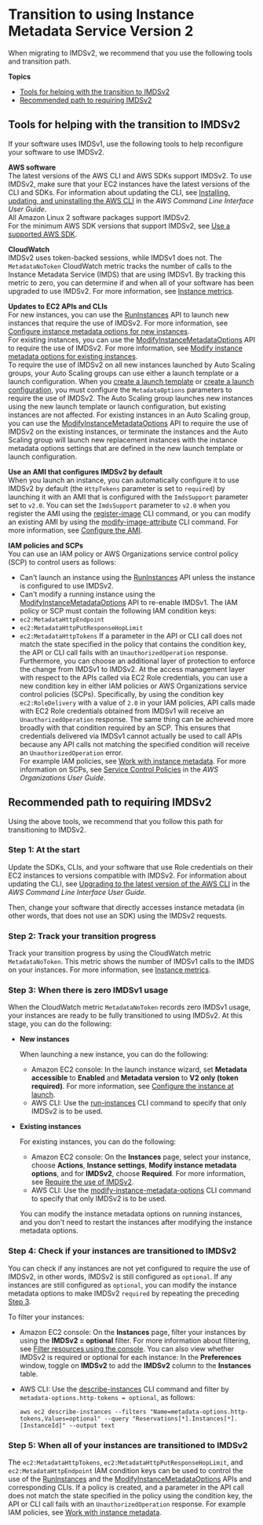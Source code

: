 # Transition to using Instance Metadata Service Version 2<a name="instance-metadata-transition-to-version-2"></a>

When migrating to IMDSv2, we recommend that you use the following tools and transition path\.

**Topics**
+ [Tools for helping with the transition to IMDSv2](#tools-for-transitioning-to-imdsv2)
+ [Recommended path to requiring IMDSv2](#recommended-path-for-requiring-imdsv2)

## Tools for helping with the transition to IMDSv2<a name="tools-for-transitioning-to-imdsv2"></a>

If your software uses IMDSv1, use the following tools to help reconfigure your software to use IMDSv2\.

**AWS software**  
The latest versions of the AWS CLI and AWS SDKs support IMDSv2\. To use IMDSv2, make sure that your EC2 instances have the latest versions of the CLI and SDKs\. For information about updating the CLI, see [Installing, updating, and uninstalling the AWS CLI](https://docs.aws.amazon.com/cli/latest/userguide/cli-chap-install.html) in the *AWS Command Line Interface User Guide*\.  
All Amazon Linux 2 software packages support IMDSv2\.  
For the minimum AWS SDK versions that support IMDSv2, see [Use a supported AWS SDK](use-a-supported-sdk-version-for-imdsv2.md)\.

**CloudWatch**  
IMDSv2 uses token\-backed sessions, while IMDSv1 does not\. The `MetadataNoToken` CloudWatch metric tracks the number of calls to the Instance Metadata Service \(IMDS\) that are using IMDSv1\. By tracking this metric to zero, you can determine if and when all of your software has been upgraded to use IMDSv2\. For more information, see [Instance metrics](viewing_metrics_with_cloudwatch.md#ec2-cloudwatch-metrics)\.

**Updates to EC2 APIs and CLIs**  
For new instances, you can use the [RunInstances](https://docs.aws.amazon.com/AWSEC2/latest/APIReference/API_RunInstances.html) API to launch new instances that require the use of IMDSv2\. For more information, see [Configure instance metadata options for new instances](configuring-IMDS-new-instances.md)\.  
For existing instances, you can use the [ModifyInstanceMetadataOptions](https://docs.aws.amazon.com/AWSEC2/latest/APIReference/API_ModifyInstanceMetadataOptions.html) API to require the use of IMDSv2\. For more information, see [Modify instance metadata options for existing instances](configuring-IMDS-existing-instances.md)\.  
To require the use of IMDSv2 on all new instances launched by Auto Scaling groups, your Auto Scaling groups can use either a launch template or a launch configuration\. When you [create a launch template](https://docs.aws.amazon.com/cli/latest/reference/ec2/create-launch-template.html) or [create a launch configuration](https://docs.aws.amazon.com/cli/latest/reference/autoscaling/create-launch-configuration.html), you must configure the `MetadataOptions` parameters to require the use of IMDSv2\. The Auto Scaling group launches new instances using the new launch template or launch configuration, but existing instances are not affected\. For existing instances in an Auto Scaling group, you can use the [ModifyInstanceMetadataOptions](https://docs.aws.amazon.com/AWSEC2/latest/APIReference/API_ModifyInstanceMetadataOptions.html) API to require the use of IMDSv2 on the existing instances, or terminate the instances and the Auto Scaling group will launch new replacement instances with the instance metadata options settings that are defined in the new launch template or launch configuration\.

**Use an AMI that configures IMDSv2 by default**  
When you launch an instance, you can automatically configure it to use IMDSv2 by default \(the `HttpTokens` parameter is set to `required`\) by launching it with an AMI that is configured with the `ImdsSupport` parameter set to `v2.0`\. You can set the `ImdsSupport` parameter to `v2.0` when you register the AMI using the [register\-image](https://docs.aws.amazon.com/cli/latest/reference/ec2/register-image.html) CLI command, or you can modify an existing AMI by using the [modify\-image\-attribute](https://docs.aws.amazon.com/cli/latest/reference/ec2/modify-image-attribute.html) CLI command\. For more information, see [Configure the AMI](configuring-IMDS-new-instances.md#configure-IMDS-new-instances-ami-configuration)\.

**IAM policies and SCPs**  
You can use an IAM policy or AWS Organizations service control policy \(SCP\) to control users as follows:  
+ Can't launch an instance using the [RunInstances](https://docs.aws.amazon.com/AWSEC2/latest/APIReference/API_RunInstances.html) API unless the instance is configured to use IMDSv2\.
+ Can't modify a running instance using the [ModifyInstanceMetadataOptions](https://docs.aws.amazon.com/AWSEC2/latest/APIReference/API_ModifyInstanceMetadataOptions.html) API to re\-enable IMDSv1\.
The IAM policy or SCP must contain the following IAM condition keys:  
+ `ec2:MetadataHttpEndpoint`
+ `ec2:MetadataHttpPutResponseHopLimit`
+ `ec2:MetadataHttpTokens`
If a parameter in the API or CLI call does not match the state specified in the policy that contains the condition key, the API or CLI call fails with an `UnauthorizedOperation` response\.  
Furthermore, you can choose an additional layer of protection to enforce the change from IMDSv1 to IMDSv2\. At the access management layer with respect to the APIs called via EC2 Role credentials, you can use a new condition key in either IAM policies or AWS Organizations service control policies \(SCPs\)\. Specifically, by using the condition key `ec2:RoleDelivery` with a value of `2.0` in your IAM policies, API calls made with EC2 Role credentials obtained from IMDSv1 will receive an `UnauthorizedOperation` response\. The same thing can be achieved more broadly with that condition required by an SCP\. This ensures that credentials delivered via IMDSv1 cannot actually be used to call APIs because any API calls not matching the specified condition will receive an `UnauthorizedOperation` error\.  
For example IAM policies, see [Work with instance metadata](ExamplePolicies_EC2.md#iam-example-instance-metadata)\. For more information on SCPs, see [Service Control Policies](https://docs.aws.amazon.com/organizations/latest/userguide/orgs_manage_policies_scp.html) in the *AWS Organizations User Guide*\.

## Recommended path to requiring IMDSv2<a name="recommended-path-for-requiring-imdsv2"></a>

Using the above tools, we recommend that you follow this path for transitioning to IMDSv2\.

### Step 1: At the start<a name="path-step-1"></a>

Update the SDKs, CLIs, and your software that use Role credentials on their EC2 instances to versions compatible with IMDSv2\. For information about updating the CLI, see [Upgrading to the latest version of the AWS CLI](https://docs.aws.amazon.com/cli/latest/userguide/install-linux.html#install-linux-awscli-upgrade) in the *AWS Command Line Interface User Guide*\.

Then, change your software that directly accesses instance metadata \(in other words, that does not use an SDK\) using the IMDSv2 requests\. 

### Step 2: Track your transition progress<a name="path-step-2"></a>

Track your transition progress by using the CloudWatch metric `MetadataNoToken`\. This metric shows the number of IMDSv1 calls to the IMDS on your instances\. For more information, see [Instance metrics](viewing_metrics_with_cloudwatch.md#ec2-cloudwatch-metrics)\. 

### Step 3: When there is zero IMDSv1 usage<a name="path-step-3"></a>

When the CloudWatch metric `MetadataNoToken` records zero IMDSv1 usage, your instances are ready to be fully transitioned to using IMDSv2\. At this stage, you can do the following:
+ **New instances**

  When launching a new instance, you can do the following:
  + Amazon EC2 console: In the launch instance wizard, set **Metadata accessible** to **Enabled** and **Metadata version** to **V2 only \(token required\)**\. For more information, see [Configure the instance at launch](configuring-IMDS-new-instances.md#configure-IMDS-new-instances-instance-settings)\.
  + AWS CLI: Use the [run\-instances](https://docs.aws.amazon.com/cli/latest/reference/ec2/run-instances.html) CLI command to specify that only IMDSv2 is to be used\.
+ **Existing instances**

  For existing instances, you can do the following:
  + Amazon EC2 console: On the **Instances** page, select your instance, choose **Actions**, **Instance settings**, **Modify instance metadata options**, and for **IMDSv2**, choose **Required**\. For more information, see [Require the use of IMDSv2](configuring-IMDS-existing-instances.md#modify-require-IMDSv2)\.
  + AWS CLI: Use the [modify\-instance\-metadata\-options](https://docs.aws.amazon.com/cli/latest/reference/ec2/modify-instance-metadata-options.html) CLI command to specify that only IMDSv2 is to be used\.

  You can modify the instance metadata options on running instances, and you don't need to restart the instances after modifying the instance metadata options\.

### Step 4: Check if your instances are transitioned to IMDSv2<a name="path-step-4"></a>

You can check if any instances are not yet configured to require the use of IMDSv2, in other words, IMDSv2 is still configured as `optional`\. If any instances are still configured as `optional`, you can modify the instance metadata options to make IMDSv2 `required` by repeating the preceding [Step 3](#path-step-3)\.

To filter your instances:
+ Amazon EC2 console: On the **Instances** page, filter your instances by using the **IMDSv2 = optional** filter\. For more information about filtering, see [Filter resources using the console](Using_Filtering.md#console-filter)\. You can also view whether IMDSv2 is required or optional for each instance: In the **Preferences** window, toggle on **IMDSv2** to add the **IMDSv2** column to the **Instances** table\.
+ AWS CLI: Use the [describe\-instances](https://docs.aws.amazon.com/cli/latest/reference/ec2/modify-instance-metadata-options.html) CLI command and filter by `metadata-options.http-tokens = optional`, as follows:

  ```
  aws ec2 describe-instances --filters "Name=metadata-options.http-tokens,Values=optional" --query "Reservations[*].Instances[*].[InstanceId]" --output text
  ```

### Step 5: When all of your instances are transitioned to IMDSv2<a name="path-step-5"></a>

The `ec2:MetadataHttpTokens`, `ec2:MetadataHttpPutResponseHopLimit`, and `ec2:MetadataHttpEndpoint` IAM condition keys can be used to control the use of the [RunInstances](https://docs.aws.amazon.com/AWSEC2/latest/APIReference/API_RunInstances.html) and the [ModifyInstanceMetadataOptions](https://docs.aws.amazon.com/AWSEC2/latest/APIReference/API_ModifyInstanceMetadataOptions.html) APIs and corresponding CLIs\. If a policy is created, and a parameter in the API call does not match the state specified in the policy using the condition key, the API or CLI call fails with an `UnauthorizedOperation` response\. For example IAM policies, see [Work with instance metadata](ExamplePolicies_EC2.md#iam-example-instance-metadata)\.